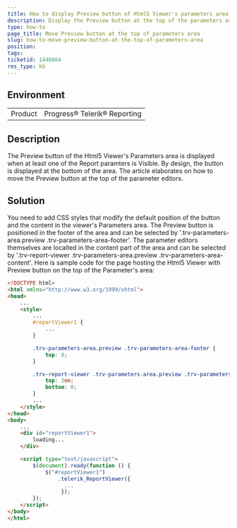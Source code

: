 ```yaml
---
title: How to display Preview button of Html5 Viewer's parameters area at the top of the area
description: Display the Preview button at the top of the parameters area
type: how-to
page_title: Move Preview button at the top of parameters area
slug: how-to-move-preview-button-at-the-top-of-parameters-area
position: 
tags: 
ticketid: 1448864
res_type: kb
---
```


## Environment
<table>
	<tbody>
		<tr>
			<td>Product</td>
			<td>Progress® Telerik® Reporting</td>
		</tr>
	</tbody>
</table>


## Description
The Preview button of the Html5 Viewer's Parameters area is displayed when at least one of the Report paramters is Visible. By design, the button is displayed at the bottom of the area. The article elaborates on how to move the Preview button at the top of the parameter editors.

## Solution
You need to add CSS styles that modify the default position of the button and the content in the viewer's Parameters area. The Preview button is positioned in the footer of the area and can be selected by '.trv-parameters-area.preview .trv-parameters-area-footer'. The parameter editors themselves are localted in the content part of the area and can be selected by '.trv-report-viewer .trv-parameters-area.preview .trv-parameters-area-content'. Here is sample code for the page hosting the Html5 Viewer with Preview button on the top of the Parameter's area:
```HTML
<!DOCTYPE html>
<html xmlns="http://www.w3.org/1999/xhtml">
<head>
    ...
    <style>
		...
        #reportViewer1 {
            ...
        }

        .trv-parameters-area.preview .trv-parameters-area-footer {
            top: 0;
        }

        .trv-report-viewer .trv-parameters-area.preview .trv-parameters-area-content {
            top: 3em;
            bottom: 0;
        }
		...
    </style>
</head>
<body>
	...
    <div id="reportViewer1">
        loading...
    </div>

    <script type="text/javascript">
        $(document).ready(function () {
            $("#reportViewer1")
                .telerik_ReportViewer({
                  ...
				 });
        });
    </script>
</body>
</html>
```
